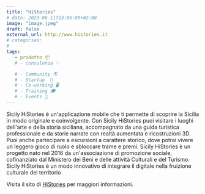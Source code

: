 ```yaml
---
title: "HiStories"
# date: 2023-06-11T13:05:09+02:00
image: "image.jpeg"
draft: false
external_url: http://www.histories.it
# categories:
#    - 
tags:
   - prodotto 📦
   # - consulenza 💡

   # - Community 🌎
   # - Startup  🚀
   # - Co-working 🖥️
   # - Training 🎓
   # - Events 🎉
---
```

Sicily HiStories è un'applicazione mobile che ti permette di scoprire la Sicilia in modo originale e coinvolgente. Con Sicily HiStories puoi visitare i luoghi dell'arte e della storia siciliana, accompagnato da una guida turistica professionale e da storie narrate con realtà aumentata e ricostruzioni 3D. Puoi anche partecipare a escursioni a carattere storico, dove potrai vivere un leggero gioco di ruolo e sbloccare trame e premi. Sicily HiStories è un progetto nato nel 2016 da un'associazione di promozione sociale, cofinanziato dal Ministero dei Beni e delle attività Culturali e del Turismo. Sicily HiStories è un modo innovativo di integrare il digitale nella fruizione culturale del territorio

Visita il sito di [HiStories](http://www.histories.it) per maggiori informazioni.